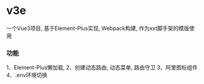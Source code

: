 # v3e

一个Vue3项目, 基于Element-Plus实现, Webpack构建, 作为xxt脚手架的模版使用

### 功能
1、Element-Plus懒加载, 
2、创建动态路由, 动态菜单, 路由守卫
3、阿里图标组件
4、.env环境切换
